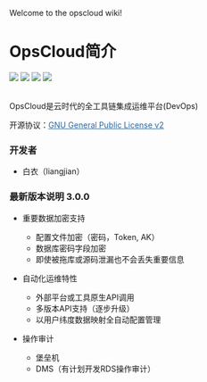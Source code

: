 Welcome to the opscloud wiki!

# OpsCloud简介
<img src="https://img.shields.io/badge/version-3.0.0-brightgreen.svg"></img>
<img src="https://img.shields.io/badge/java-8-brightgreen.svg"></img> 
<img src="https://img.shields.io/badge/springboot-2.2.2.RELEASE-brightgreen.svg"></img> 
<img src="https://img.shields.io/badge/mysql-8-brightgreen.svg"></img> 

<br>
OpsCloud是云时代的全工具链集成运维平台(DevOps)


开源协议：<a style="color:#2b669a" href="http://www.gnu.org/licenses/old-licenses/gpl-2.0.html" target="_blank">GNU General Public License v2</a>

### 开发者
* 白衣（liangjian）

### 最新版本说明 3.0.0

+ 重要数据加密支持
  + 配置文件加密（密码，Token, AK）
  + 数据库密码字段加密
  + 即使被拖库或源码泄漏也不会丢失重要信息

+ 自动化运维特性
  + 外部平台或工具原生API调用
  + 多版本API支持（逐步升级）
  + 以用户纬度数据映射全自动配置管理
  
+ 操作审计
  + 堡垒机
  + DMS（有计划开发RDS操作审计）


